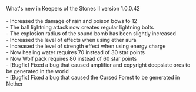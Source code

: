 What's new in Keepers of the Stones II version 1.0.0.42<br/>
<br />- Increased the damage of rain and poison bows to 12
<br />- The ball lightning attack now creates regular lightning bolts
<br />- The explosion radius of the sound bomb has been slightly increased
<br />- Increased the level of effects when using ether aura
<br />- Increased the level of strength effect when using energy charge
<br />- Now healing water requires 70 instead of 30 star points
<br />- Now Wolf pack requires 80 instead of 60 star points
<br />- [Bugfix] Fixed a bug that caused amplifier and copyright deepslate ores to be generated in the world
<br />- [Bugfix] Fixed a bug that caused the Cursed Forest to be generated in Nether